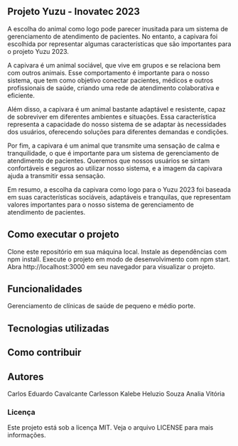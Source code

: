 ## Projeto Yuzu - Inovatec 2023

A escolha do animal como logo pode parecer inusitada para um sistema de gerenciamento de atendimento de pacientes. No entanto, a capivara foi escolhida por representar algumas características que são importantes para o projeto Yuzu 2023.

A capivara é um animal sociável, que vive em grupos e se relaciona bem com outros animais. Esse comportamento é importante para o nosso sistema, que tem como objetivo conectar pacientes, médicos e outros profissionais de saúde, criando uma rede de atendimento colaborativa e eficiente.

Além disso, a capivara é um animal bastante adaptável e resistente, capaz de sobreviver em diferentes ambientes e situações. Essa característica representa a capacidade do nosso sistema de se adaptar às necessidades dos usuários, oferecendo soluções para diferentes demandas e condições.

Por fim, a capivara é um animal que transmite uma sensação de calma e tranquilidade, o que é importante para um sistema de gerenciamento de atendimento de pacientes. Queremos que nossos usuários se sintam confortáveis e seguros ao utilizar nosso sistema, e a imagem da capivara ajuda a transmitir essa sensação.

Em resumo, a escolha da capivara como logo para o Yuzu 2023 foi baseada em suas características sociáveis, adaptáveis e tranquilas, que representam valores importantes para o nosso sistema de gerenciamento de atendimento de pacientes.

## Como executar o projeto
Clone este repositório em sua máquina local.
Instale as dependências com npm install.
Execute o projeto em modo de desenvolvimento com npm start.
Abra http://localhost:3000 em seu navegador para visualizar o projeto.

## Funcionalidades

Gerenciamento de clínicas de saúde de pequeno e médio porte.

## Tecnologias utilizadas


## Como contribuir


## Autores

Carlos Eduardo Cavalcante
Carlesson Kalebe
Heluzio Souza
Analia Vitória

### Licença
Este projeto está sob a licença MIT. Veja o arquivo LICENSE para mais informações.
